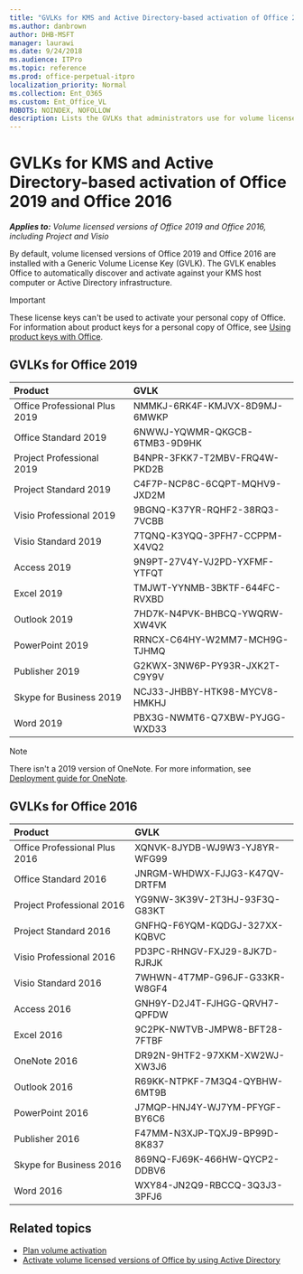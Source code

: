 ```yaml
---
title: "GVLKs for KMS and Active Directory-based activation of Office 2019 and Office 2016"
ms.author: danbrown
author: DHB-MSFT
manager: laurawi
ms.date: 9/24/2018
ms.audience: ITPro
ms.topic: reference
ms.prod: office-perpetual-itpro
localization_priority: Normal
ms.collection: Ent_O365
ms.custom: Ent_Office_VL
ROBOTS: NOINDEX, NOFOLLOW
description: Lists the GVLKs that administrators use for volume licensed versions of Office 2019 and Office 2016. 
---
```


# GVLKs for KMS and Active Directory-based activation of Office 2019 and Office 2016

***Applies to:*** *Volume licensed versions of Office 2019 and Office 2016, including Project and Visio*

  
By default, volume licensed versions of Office 2019 and Office 2016 are installed with a Generic Volume License Key (GVLK). The GVLK enables Office to automatically discover and activate against your KMS host computer or Active Directory infrastructure.
  
> [!IMPORTANT]
> These license keys can't be used to activate your personal copy of Office. For information about product keys for a personal copy of Office, see [Using product keys with Office](https://support.office.com/article/12a5763a-d45c-4685-8c95-a44500213759). 
  
## GVLKs for Office 2019
|**Product**|**GVLK**|
|:-----|:-----|
|Office Professional Plus 2019  <br/> | NMMKJ-6RK4F-KMJVX-8D9MJ-6MWKP <br/> |
|Office Standard 2019  <br/> |  6NWWJ-YQWMR-QKGCB-6TMB3-9D9HK <br/> |
|Project Professional 2019  <br/> | B4NPR-3FKK7-T2MBV-FRQ4W-PKD2B<br/> |
|Project Standard 2019  <br/> | C4F7P-NCP8C-6CQPT-MQHV9-JXD2M<br/> |
|Visio Professional 2019  <br/> | 9BGNQ-K37YR-RQHF2-38RQ3-7VCBB <br/> |
|Visio Standard 2019  <br/> |  7TQNQ-K3YQQ-3PFH7-CCPPM-X4VQ2<br/> |
|Access 2019  <br/> | 9N9PT-27V4Y-VJ2PD-YXFMF-YTFQT <br/> |
|Excel 2019  <br/> |  TMJWT-YYNMB-3BKTF-644FC-RVXBD<br/> |
|Outlook 2019  <br/> |7HD7K-N4PVK-BHBCQ-YWQRW-XW4VK <br/> |
|PowerPoint 2019  <br/> |RRNCX-C64HY-W2MM7-MCH9G-TJHMQ  <br/> |
|Publisher 2019  <br/> | G2KWX-3NW6P-PY93R-JXK2T-C9Y9V<br/> |
|Skype for Business 2019  <br/> |NCJ33-JHBBY-HTK98-MYCV8-HMKHJ <br/> |
|Word 2019  <br/> |  PBX3G-NWMT6-Q7XBW-PYJGG-WXD33 <br/> |

> [!NOTE]
> There isn't a 2019 version of OneNote. For more information, see [Deployment guide for OneNote](../deployment-guide-onenote.md).

## GVLKs for Office 2016
|**Product**|**GVLK**|
|:-----|:-----|
|Office Professional Plus 2016  <br/> |XQNVK-8JYDB-WJ9W3-YJ8YR-WFG99  <br/> |
|Office Standard 2016  <br/> |JNRGM-WHDWX-FJJG3-K47QV-DRTFM  <br/> |
|Project Professional 2016  <br/> |YG9NW-3K39V-2T3HJ-93F3Q-G83KT  <br/> |
|Project Standard 2016  <br/> |GNFHQ-F6YQM-KQDGJ-327XX-KQBVC  <br/> |
|Visio Professional 2016  <br/> |PD3PC-RHNGV-FXJ29-8JK7D-RJRJK  <br/> |
|Visio Standard 2016  <br/> |7WHWN-4T7MP-G96JF-G33KR-W8GF4  <br/> |
|Access 2016  <br/> |GNH9Y-D2J4T-FJHGG-QRVH7-QPFDW  <br/> |
|Excel 2016  <br/> |9C2PK-NWTVB-JMPW8-BFT28-7FTBF  <br/> |
|OneNote 2016  <br/> |DR92N-9HTF2-97XKM-XW2WJ-XW3J6  <br/> |
|Outlook 2016  <br/> |R69KK-NTPKF-7M3Q4-QYBHW-6MT9B  <br/> |
|PowerPoint 2016  <br/> |J7MQP-HNJ4Y-WJ7YM-PFYGF-BY6C6  <br/> |
|Publisher 2016  <br/> |F47MM-N3XJP-TQXJ9-BP99D-8K837  <br/> |
|Skype for Business 2016  <br/> |869NQ-FJ69K-466HW-QYCP2-DDBV6  <br/> |
|Word 2016  <br/> |WXY84-JN2Q9-RBCCQ-3Q3J3-3PFJ6  <br/> |
   

## Related topics

- [Plan volume activation](../vlactivation/plan-volume-activation-of-office.md)
- [Activate volume licensed versions of Office by using Active Directory](activate-office-by-using-active-directory.md) 

